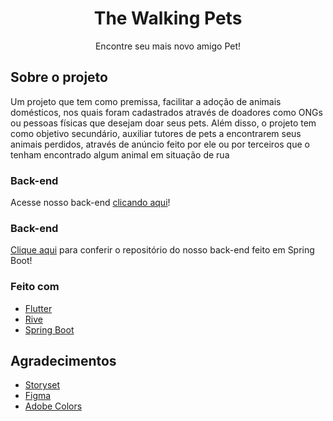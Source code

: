 <h1 align="center">The Walking Pets</h1>

<p align="center">Encontre seu mais novo amigo Pet!</p>

## Sobre o projeto

Um projeto que tem como premissa, facilitar a adoção de animais domésticos, nos quais foram cadastrados através de doadores como ONGs ou pessoas físicas que desejam doar seus pets. Além disso, o projeto tem como objetivo secundário, auxiliar tutores de pets a encontrarem seus animais perdidos, através de anúncio feito por ele ou por terceiros que o tenham encontrado algum animal em situação de rua
### Back-end
Acesse nosso back-end [clicando aqui](https://github.com/luanvsfeo/backend-the-walking-pets)!
### Back-end
[Clique aqui](https://github.com/luanvsfeo/backend-the-walking-pets) para conferir o repositório do nosso back-end feito em Spring Boot!

### Feito com
* [Flutter](http://flutter.dev/)
* [Rive](https://rive.app/)
* [Spring Boot](https://spring.io/)
## Agradecimentos
* [Storyset](https://storyset.com/)
* [Figma](https://www.figma.com/)
* [Adobe Colors](https://color.adobe.com/)



